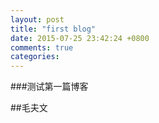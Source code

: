 ```yaml
---
layout: post
title: "first blog"
date: 2015-07-25 23:42:24 +0800
comments: true
categories: 
---
```

###测试第一篇博客

##毛夫文